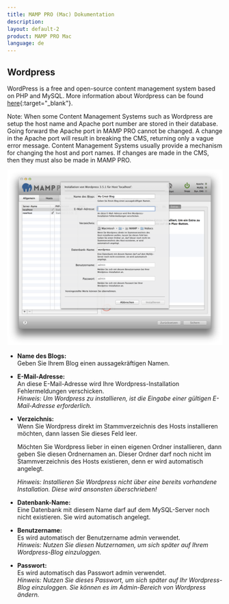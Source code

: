 ```yaml
---
title: MAMP PRO (Mac) Dokumentation
description: 
layout: default-2
product: MAMP PRO Mac
language: de
---
```


## Wordpress

WordPress is a free and open-source content management system based on PHP and MySQL. More information about Wordpress can be found [here](https://de.wordpress.org){:target="_blank"}.


<div class="alert" role="alert">
Note: When some Content Management Systems such as Wordpress are setup the host name and Apache port number are stored in their database. Going forward the Apache port in MAMP PRO cannot be changed. A change in the Apache port will result in breaking the CMS, returning only a vague error message. Content Management Systems usually provide a mechanism for changing the host and port names. If changes are made in the CMS, then they must also be made in MAMP PRO.
</div>

![MAMP](WordPress.png)

*  **Name des Blogs:**  
   Geben Sie Ihrem Blog einen aussagekräftigen Namen.

*  **E-Mail-Adresse:**  
   An diese E-Mail-Adresse wird Ihre Wordpress-Installation Fehlermeldungen verschicken.  
   *Hinweis: Um Wordpress zu installieren, ist die Eingabe einer gültigen E-Mail-Adresse erforderlich.*

*  **Verzeichnis:**  
   Wenn Sie Wordpress direkt im Stammverzeichnis des Hosts installieren möchten, dann lassen Sie dieses Feld leer.

   Möchten Sie Wordpress lieber in einen eigenen Ordner installieren, dann geben Sie diesen Ordnernamen an. Dieser Ordner       darf noch nicht im Stammverzeichnis des Hosts existieren, denn er wird automatisch angelegt.
   
   *Hinweis: Installieren Sie Wordpress nicht über eine bereits vorhandene Installation. Diese wird ansonsten überschrieben!*  
*  **Datenbank-Name:**  
   Eine Datenbank mit diesem Name darf auf dem MySQL-Server noch nicht existieren. Sie wird automatisch angelegt.
 
*  **Benutzername:**  
   Es wird automatisch der Benutzername admin verwendet.  
   *Hinweis: Nutzen Sie diesen Nutzernamen, um sich später auf Ihrem Wordpress-Blog einzuloggen.*  

*  **Passwort:**  
   Es wird automatisch das Passwort admin verwendet.  
   *Hinweis: Nutzen Sie dieses Passwort, um sich später auf Ihr Wordpress-Blog einzuloggen. Sie können es im Admin-Bereich      von Wordpress ändern.*



